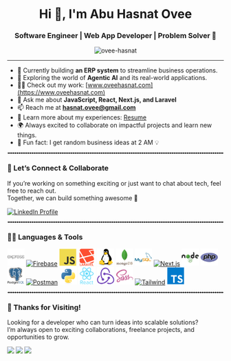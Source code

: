 <h1 align="center">Hi 👋, I'm Abu Hasnat Ovee</h1>
<h3 align="center">Software Engineer | Web App Developer | Problem Solver 🤯</h3>

<p align="center">
  <img src="https://komarev.com/ghpvc/?username=ovee-hasnat&label=Profile%20views&color=0e75b6&style=flat" alt="ovee-hasnat" />
</p>

---

- 🔭 Currently building **an ERP system** to streamline business operations.  
- 🌱 Exploring the world of **Agentic AI** and its real-world applications.  
- 👨‍💻 Check out my work: [www.oveehasnat.com](https://www.oveehasnat.com)  
- 💬 Ask me about **JavaScript, React, Next.js, and Laravel**  
- 📫 Reach me at **hasnat.ovee@gmail.com**  
- 📄 Learn more about my experiences: [Resume](https://shorturl.at/mtNd7)
- 🌍 Always excited to collaborate on impactful projects and learn new things.  
- 🫰 Fun fact: I get random business ideas at 2 AM 💡

<hr style="border: 0.5px dashed #ccc;" />

<h3 align="left">🤝 Let’s Connect & Collaborate</h3>
<p align="left">
If you’re working on something exciting or just want to chat about tech, feel free to reach out. <br/>  
Together, we can build something awesome 🚀  
</p>

<p align="left">
<a href="https://linkedin.com/in/hasnat-ovee" target="blank">
  <img align="center" src="https://raw.githubusercontent.com/rahuldkjain/github-profile-readme-generator/master/src/images/icons/Social/linked-in-alt.svg" alt="LinkedIn Profile" height="40" width="40" />
</a>
</p>

<hr style="border: 0.5px dashed #ccc;" />

<h3 align="left">🧑‍💻 Languages & Tools</h3>
<p align="left">
<a href="https://expressjs.com" target="_blank"><img src="https://raw.githubusercontent.com/devicons/devicon/master/icons/express/express-original-wordmark.svg" alt="Express" width="40" height="40"/></a>
<a href="https://firebase.google.com/" target="_blank"><img src="https://www.vectorlogo.zone/logos/firebase/firebase-icon.svg" alt="Firebase" width="40" height="40"/></a>
<a href="https://developer.mozilla.org/en-US/docs/Web/JavaScript" target="_blank"><img src="https://raw.githubusercontent.com/devicons/devicon/master/icons/javascript/javascript-original.svg" alt="JavaScript" width="40" height="40"/></a>
<a href="https://laravel.com/" target="_blank"><img src="https://raw.githubusercontent.com/devicons/devicon/master/icons/laravel/laravel-plain-wordmark.svg" alt="Laravel" width="40" height="40"/></a>
<a href="https://www.linux.org/" target="_blank"><img src="https://raw.githubusercontent.com/devicons/devicon/master/icons/linux/linux-original.svg" alt="Linux" width="40" height="40"/></a>
<a href="https://www.mongodb.com/" target="_blank"><img src="https://raw.githubusercontent.com/devicons/devicon/master/icons/mongodb/mongodb-original-wordmark.svg" alt="MongoDB" width="40" height="40"/></a>
<a href="https://www.mysql.com/" target="_blank"><img src="https://raw.githubusercontent.com/devicons/devicon/master/icons/mysql/mysql-original-wordmark.svg" alt="MySQL" width="40" height="40"/></a>
<a href="https://nextjs.org/" target="_blank"><img src="https://cdn.worldvectorlogo.com/logos/nextjs-2.svg" alt="Next.js" width="40" height="40"/></a>
<a href="https://nodejs.org" target="_blank"><img src="https://raw.githubusercontent.com/devicons/devicon/master/icons/nodejs/nodejs-original-wordmark.svg" alt="Node.js" width="40" height="40"/></a>
<a href="https://www.php.net" target="_blank"><img src="https://raw.githubusercontent.com/devicons/devicon/master/icons/php/php-original.svg" alt="PHP" width="40" height="40"/></a>
<a href="https://www.postgresql.org" target="_blank"><img src="https://raw.githubusercontent.com/devicons/devicon/master/icons/postgresql/postgresql-original-wordmark.svg" alt="PostgreSQL" width="40" height="40"/></a>
<a href="https://postman.com" target="_blank"><img src="https://www.vectorlogo.zone/logos/getpostman/getpostman-icon.svg" alt="Postman" width="40" height="40"/></a>
<a href="https://www.python.org" target="_blank"><img src="https://raw.githubusercontent.com/devicons/devicon/master/icons/python/python-original.svg" alt="Python" width="40" height="40"/></a>
<a href="https://reactjs.org/" target="_blank"><img src="https://raw.githubusercontent.com/devicons/devicon/master/icons/react/react-original-wordmark.svg" alt="React" width="40" height="40"/></a>
<a href="https://redux.js.org" target="_blank"><img src="https://raw.githubusercontent.com/devicons/devicon/master/icons/redux/redux-original.svg" alt="Redux" width="40" height="40"/></a>
<a href="https://sass-lang.com" target="_blank"><img src="https://raw.githubusercontent.com/devicons/devicon/master/icons/sass/sass-original.svg" alt="Sass" width="40" height="40"/></a>
<a href="https://tailwindcss.com/" target="_blank"><img src="https://www.vectorlogo.zone/logos/tailwindcss/tailwindcss-icon.svg" alt="Tailwind" width="40" height="40"/></a>
<a href="https://www.typescriptlang.org/" target="_blank"><img src="https://raw.githubusercontent.com/devicons/devicon/master/icons/typescript/typescript-original.svg" alt="TypeScript" width="40" height="40"/></a>
</p>

<hr style="border: 0.5px dashed #ccc;" />

<h3 align="left">🙏 Thanks for Visiting!</h3>
<p align="left">
Looking for a developer who can turn ideas into scalable solutions?  <br/> 
I’m always open to exciting collaborations, freelance projects, and opportunities to grow.  
</p>
<p align="left">
  <a href="mailto:hasnat.ovee@gmail.com"><img src="https://img.shields.io/badge/Email%20Me-D14836?style=for-the-badge&logo=gmail&logoColor=white" /></a>
  <a href="https://linkedin.com/in/hasnat-ovee"><img src="https://img.shields.io/badge/Connect%20on%20LinkedIn-0077B5?style=for-the-badge&logo=linkedin&logoColor=white" /></a>
  <a href="https://www.oveehasnat.com"><img src="https://img.shields.io/badge/Portfolio-000000?style=for-the-badge&logo=vercel&logoColor=white" /></a>
</p>

